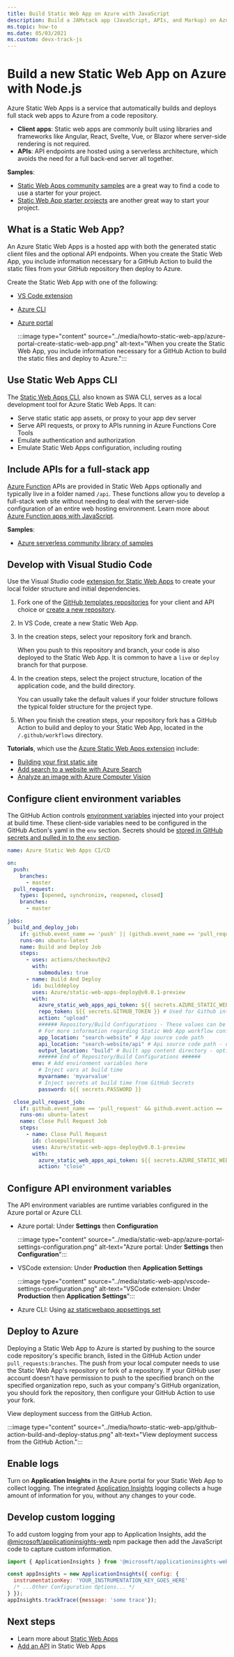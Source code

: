 ```yaml
---
title: Build Static Web App on Azure with JavaScript
description: Build a JAMstack app (JavaScript, APIs, and Markup) on Azure
ms.topic: how-to
ms.date: 05/03/2021
ms.custom: devx-track-js
---
```


# Build a new Static Web App on Azure with Node.js

Azure Static Web Apps is a service that automatically builds and deploys full stack web apps to Azure from a code repository.

* **Client apps**: Static web apps are commonly built using libraries and frameworks like Angular, React, Svelte, Vue, or Blazor where server-side rendering is not required.
* **APIs**: API endpoints are hosted using a serverless architecture, which avoids the need for a full back-end server all together.

**Samples**:

* [Static Web Apps community samples](https://github.com/microsoft/static-web-apps-gallery-code-samples) are a great way to find a code to use a starter for your project.
* [Static Web App starter projects](https://github.com/staticwebdev/) are another great way to start your project.

## What is a Static Web App?

An Azure Static Web Apps is a hosted app with both the generated static client files and the optional API endpoints. When you create the Static Web App, you include information necessary for a GitHub Action to build the static files from your GitHub repository then deploy to Azure.

Create the Static Web App with one of the following:

* [VS Code extension](/azure/static-web-apps/getting-started?tabs=vanilla-javascript)
* [Azure CLI](/azure/static-web-apps/get-started-cli?tabs=vanilla-javascript)
* [Azure portal](/azure/static-web-apps/get-started-portal?tabs=vanilla-javascript)

    :::image type="content" source="../media/howto-static-web-app/azure-portal-create-static-web-app.png" alt-text="When you create the Static Web App, you include information necessary for a GitHub Action to build the static files and deploy to Azure.":::

## Use Static Web Apps CLI

The [Static Web Apps CLI](https://github.com/Azure/static-web-apps-cli), also known as SWA CLI, serves as a local development tool for Azure Static Web Apps. It can:

* Serve static static app assets, or proxy to your app dev server
* Serve API requests, or proxy to APIs running in Azure Functions Core Tools
* Emulate authentication and authorization
* Emulate Static Web Apps configuration, including routing

## Include APIs for a full-stack app

[Azure Function](/azure/azure-functions/) APIs are provided in Static Web Apps optionally and typically live in a folder named `/api`. These functions allow you to develop a full-stack web site without needing to deal with the server-side configuration of an entire web hosting environment. Learn more about [Azure Function apps with JavaScript](/azure/azure-functions/functions-reference-node).

**Samples**:

* [Azure serverless community library of samples](https://serverlesslibrary.net/)

## Develop with Visual Studio Code

Use the Visual Studio code [extension for Static Web Apps](https://marketplace.visualstudio.com/items?itemName=ms-azuretools.vscode-azurestaticwebapps) to create your local folder structure and initial dependencies.

1. Fork one of the [GitHub templates repositories](https://github.com/staticwebdev/) for your client and API choice or [create a new repository](https://github.com/new).
1. In VS Code, create a new Static Web App.
1. In the creation steps, select your repository fork and branch.

    When you push to this repository and branch, your code is also deployed to the Static Web App. It is common to have a `live` or `deploy` branch for that purpose.

1. In the creation steps, select the project structure, location of the application code, and the build directory.

    You can usually take the default values if your folder structure follows the typical folder structure for the project type.

1. When you finish the creation steps, your repository fork has a GitHub Action to build and deploy to your Static Web App, located in the `/.github/workflows` directory.

**Tutorials**, which use the [Azure Static Web Apps extension](https://marketplace.visualstudio.com/items?itemName=ms-azuretools.vscode-azurestaticwebapps) include:

* [Building your first static site](/azure/static-web-apps/getting-started?tabs=vanilla-javascript)
* [Add search to a website with Azure Search](/azure/search/tutorial-javascript-overview)
* [Analyze an image with Azure Computer Vision](/azure/developer/javascript/tutorial/static-web-app/introduction)

## Configure client environment variables

The GitHub Action controls [environment variables](/azure/static-web-apps/github-actions-workflow#environment-variables) injected into your project at build time. These client-side variables need to be configured in the GitHub Action's yaml in the `env` section. Secrets should be [stored in GitHub secrets and pulled in to the `env` section](/azure/developer/github/github-variable-substitution).

```yml
name: Azure Static Web Apps CI/CD

on:
  push:
    branches:
      - master
  pull_request:
    types: [opened, synchronize, reopened, closed]
    branches:
      - master

jobs:
  build_and_deploy_job:
    if: github.event_name == 'push' || (github.event_name == 'pull_request' && github.event.action != 'closed')
    runs-on: ubuntu-latest
    name: Build and Deploy Job
    steps:
      - uses: actions/checkout@v2
        with:
          submodules: true
      - name: Build And Deploy
        id: builddeploy
        uses: Azure/static-web-apps-deploy@v0.0.1-preview
        with:
          azure_static_web_apps_api_token: ${{ secrets.AZURE_STATIC_WEB_APPS_API_TOKEN_<GENERATED_HOSTNAME> }}
          repo_token: ${{ secrets.GITHUB_TOKEN }} # Used for Github integrations (i.e. PR comments)
          action: "upload"
          ###### Repository/Build Configurations - These values can be configured to match your app requirements. ######
          # For more information regarding Static Web App workflow configurations, please visit: https://aka.ms/swaworkflowconfig
          app_location: "search-website" # App source code path
          api_location: "search-website/api" # Api source code path - optional
          output_location: "build" # Built app content directory - optional
          ###### End of Repository/Build Configurations ######
        env: # Add environment variables here
          # Inject vars at build time
          myvarname: 'myvarvalue' 
          # Inject secrets at build time from GitHub Secrets
          password: ${{ secrets.PASSWORD }}

  close_pull_request_job:
    if: github.event_name == 'pull_request' && github.event.action == 'closed'
    runs-on: ubuntu-latest
    name: Close Pull Request Job
    steps:
      - name: Close Pull Request
        id: closepullrequest
        uses: Azure/static-web-apps-deploy@v0.0.1-preview
        with:
          azure_static_web_apps_api_token: ${{ secrets.AZURE_STATIC_WEB_APPS_API_TOKEN_<GENERATED_HOSTNAME> }}
          action: "close"
```  

## Configure API environment variables

The API environment variables are runtime variables configured in the Azure portal or Azure CLI.

* Azure portal: Under **Settings** then **Configuration**

    :::image type="content" source="../media/static-web-app/azure-portal-settings-configuration.png" alt-text="Azure portal: Under **Settings** then **Configuration**":::

* VSCode extension: Under **Production** then **Application Settings**

    :::image type="content" source="../media/static-web-app/vscode-settings-configuration.png" alt-text="VSCode extension: Under **Production** then **Application Settings**":::

* Azure CLI: Using [az staticwebapp appsettings set](/cli/azure/staticwebapp/appsettings#az_staticwebapp_appsettings_set)

## Deploy to Azure

Deploying a Static Web App to Azure is started by pushing to the source code repository's specific branch, listed in the GitHub Action under `pull_requests:branches`. The push from your local computer needs to use the Static Web App's repository or fork of a repository. If your GitHub user account doesn't have permission to push to the specified branch on the specified organization repo, such as your company's GitHub organization, you should fork the repository, then configure your GitHub Action to use your fork.

View deployment success from the GitHub Action.

:::image type="content" source="../media/howto-static-web-app/github-action-build-and-deploy-status.png" alt-text="View deployment success from the GitHub Action.":::

## Enable logs

Turn on **Application Insights** in the Azure portal for your Static Web App to collect logging. The integrated [Application Insights](/azure/azure-monitor/app/javascript) logging collects a huge amount of information for you, without any changes to your code.

## Develop custom logging

To add custom logging from your app to Application Insights, add the [@microsoft/applicationinsights-web](https://www.npmjs.com/package/@microsoft/applicationinsights-web) npm package then add the JavaScript code to capture custom information.

```javascript
import { ApplicationInsights } from '@microsoft/applicationinsights-web'

const appInsights = new ApplicationInsights({ config: {
  instrumentationKey: 'YOUR_INSTRUMENTATION_KEY_GOES_HERE'
  /* ...Other Configuration Options... */
} });
appInsights.trackTrace({message: 'some trace'});
```

## Next steps

* Learn more about [Static Web Apps](/azure/static-web-apps/)
* [Add an API](/azure/static-web-apps/add-api) in Static Web Apps
